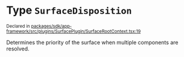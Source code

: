 # Type `SurfaceDisposition`
<sub>Declared in [packages/sdk/app-framework/src/plugins/SurfacePlugin/SurfaceRootContext.tsx:19](https://github.com/dxos/dxos/blob/56c97ac85/packages/sdk/app-framework/src/plugins/SurfacePlugin/SurfaceRootContext.tsx#L19)</sub>


Determines the priority of the surface when multiple components are resolved.




